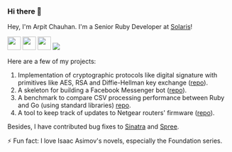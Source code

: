 ### Hi there 👋

<!--
**arpitchauhan/arpitchauhan** is a ✨ _special_ ✨ repository because its `README.md` (this file) appears on your GitHub profile.

Here are some ideas to get you started:

- 🔭 I’m currently working on ...
- 🌱 I’m currently learning ...
- 👯 I’m looking to collaborate on ...
- 🤔 I’m looking for help with ...
- 💬 Ask me about ...
- 📫 How to reach me: ...
- 😄 Pronouns: ...
- ⚡ Fun fact: ...
-->

Hey, I'm Arpit Chauhan. I'm a Senior Ruby Developer at [Solaris](https://www.solarisgroup.com/en/)!

<img src="https://avatars.githubusercontent.com/u/210414" height=30 width=30></img>
<img src="https://upload.wikimedia.org/wikipedia/commons/thumb/c/c3/Python-logo-notext.svg/1200px-Python-logo-notext.svg.png" height=30 width=30>
<img src="https://upload.wikimedia.org/wikipedia/commons/thumb/0/05/Go_Logo_Blue.svg/1280px-Go_Logo_Blue.svg.png" height=30>
<img src="https://api.segment.io/v1/pixel/track?data=eyJ3cml0ZUtleSI6IkZZdUdzMmR3NWpiREc2VkZZejd1dmZRYjh4S0E0ZXF2IiwidXNlcklkIjoidXNlciIsImV2ZW50IjoiUGFnZSBWaXNpdGVkIn0=">

Here are a few of my projects:

1. Implementation of cryptographic protocols like digital signature with primitives like AES, RSA and Diffie-Hellman key exchange ([repo](https://github.com/arpitchauhan/cryptographic-protocols-arduino-and-PC)).
2. A skeleton for building a Facebook Messenger bot ([repo](https://github.com/arpitchauhan/messenger-bot)).
3. A benchmark to compare CSV processing performance between Ruby and Go (using standard libraries) [repo](https://github.com/arpitchauhan/ruby-golang-performance-comparison).
4. A tool to keep track of updates to Netgear routers' firmware ([repo](https://github.com/arpitchauhan/netgear-update-checker)).

Besides, I have contributed bug fixes to [Sinatra](https://github.com/sinatra/sinatra/pull/1431) and [Spree](https://github.com/spree/spree/pull/7526).

⚡ Fun fact: I love Isaac Asimov's novels, especially the Foundation series.
